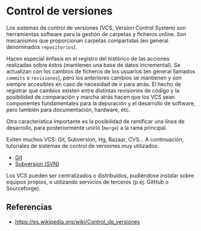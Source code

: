 # Control de versiones

Los sistemas de control de versiones (VCS, Version Control System) son herramientas software para la gestión de carpetas y ficheros online. Son mecanismos que proporcionan carpetas compartidas (en general denominados `repositorios`).

Hacen especial énfasis en el registro del histórico de las acciones realizadas sobre éstos (mantienen una base de datos incremental). Se actualizan con los cambios de ficheros de los usuarios (en general llamados `commits` o `revisiones`), pero los anteriores cambios se mantienen y son siempre accesibles en caso de necesidad de ir para atrás. El hecho de registrar qué cambios existen entre distintas revisiones de código y la posibilidad de comparación y marcha atrás hacen que los VCS sean componentes fundamentales para la depuración y el desarrollo de software, pero también para documentación, hardware, etc.

Otra característica importante es la posibilidad de ramificar una línea de desarrollo, para posteriormente unirlo (`merge`) a la rama principal.

Exiten muchos VCS: Git, Subversion, Hg, Bazaar, CVS... A continuación, tutoriales de sistemas de control de versiones muy utilizados.

* [Git](git.md)
* [Subversion (SVN)](subversion.md)

Los VCS pueden ser centralizados o distribuidos, pudiéndose instalar sobre equipos propios, o utilizando servicios de terceros (p.ej. GitHub o Sourceforge).

## Referencias
- https://es.wikipedia.org/wiki/Control_de_versiones
